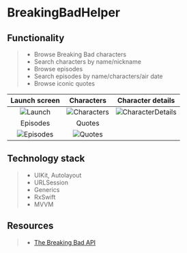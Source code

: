 # BreakingBadHelper
## Functionality
> - Browse Breaking Bad characters
> - Search characters by name/nickname
> - Browse episodes
> - Search episodes by name/characters/air date
> - Browse iconic quotes

|  Launch screen  |   Characters   | Character details |
|:---------------:|:---------------:|:-------------:|
![Launch](https://i.postimg.cc/yx2qmBD5/Simulator-Screen-Shot-i-Phone-14-Pro-2022-10-19-at-13-33-02.png)|![Characters](https://i.postimg.cc/8zQQspQf/Simulator-Screen-Shot-i-Phone-14-Pro-2022-10-19-at-13-33-24.png)|![CharacterDetails](https://i.postimg.cc/bwxXt7pC/Simulator-Screen-Shot-i-Phone-14-Pro-2022-10-19-at-13-33-40.png)
|  Episodes  |   Quotes   | 
![Episodes](https://i.postimg.cc/v8KdF70z/Simulator-Screen-Shot-i-Phone-14-Pro-2022-10-19-at-13-33-53.png)|![Quotes](https://i.postimg.cc/g0sfM3w3/Simulator-Screen-Shot-i-Phone-14-Pro-2022-10-19-at-13-34-11.png)

## Technology stack
> - UIKit, Autolayout
> - URLSession
> - Generics
> - RxSwift
> - MVVM

## Resources
> - [The Breaking Bad API](https://breakingbadapi.com/)
